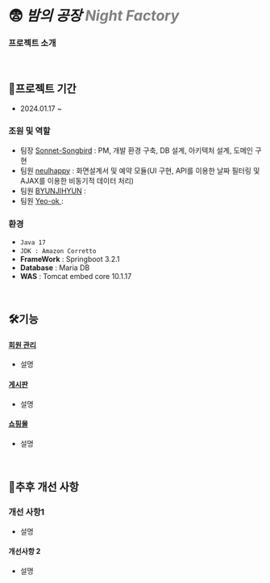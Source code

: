 # 😨 *밤의 공장 <span style="color: gray">Night Factory</span>*


### 프로젝트 소개

<br>

## 📝프로젝트 기간
* 2024.01.17 ~

 ### 조원 및 역할
 - 팀장 <a href="https://github.com/Sonnet-Songbird/" >Sonnet-Songbird</a> : PM, 개발 환경 구축, DB 설계, 아키텍처 설계, 도메인 구현
 - 팀원 <a href="https://github.com/neulhappy" >neulhappy</a> : 화면설계서 및 예약 모듈(UI 구현, API를 이용한 날짜 필터링 및 AJAX를 이용한 비동기적 데이터 처리)
 - 팀원 <a href="mailto:bjh8332@gmail.com" >BYUNJIHYUN</a> : 
 - 팀원 <a href="https://github.com/Yeo-ok" >Yeo-ok </a> : 

### 환경
- `Java 17`
- `JDK : Amazon Corretto`
- **FrameWork** : Springboot 3.2.1
- **Database** : Maria DB
- **WAS** : Tomcat embed core 10.1.17

<br>

## 🛠기능
#### <a href="#" > 회원 관리 </a>
- 설명
#### <a href="#" > 게시판 </a>
- 설명
#### <a href="#" > 쇼핑몰 </a>
- 설명
<br>


## 🚀추후 개선 사항
### 개선 사항1
- 설명

#### 개선사항 2
- 설명
